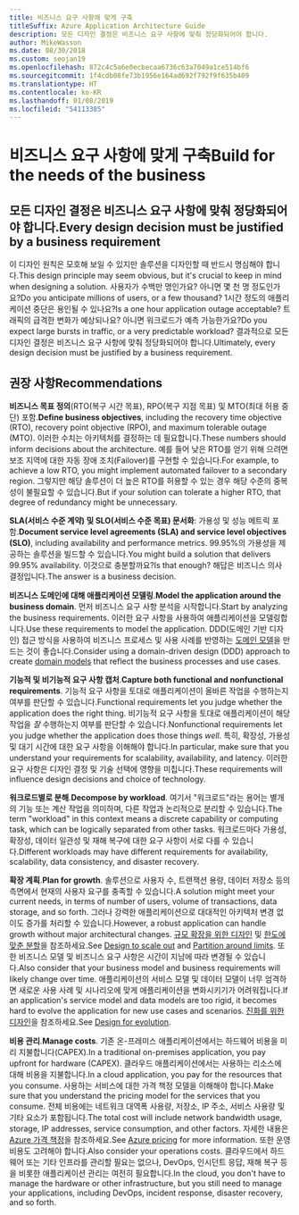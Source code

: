 ```yaml
---
title: 비즈니스 요구 사항에 맞게 구축
titleSuffix: Azure Application Architecture Guide
description: 모든 디자인 결정은 비즈니스 요구 사항에 맞춰 정당화되어야 합니다.
author: MikeWasson
ms.date: 08/30/2018
ms.custom: seojan19
ms.openlocfilehash: 872c4c5a6e0ecbecaa6736c63a7049a1ce514bf6
ms.sourcegitcommit: 1f4cdb08fe73b1956e164ad692f792f9f635b409
ms.translationtype: HT
ms.contentlocale: ko-KR
ms.lasthandoff: 01/08/2019
ms.locfileid: "54113385"
---
```

# <a name="build-for-the-needs-of-the-business"></a><span data-ttu-id="fb1a9-103">비즈니스 요구 사항에 맞게 구축</span><span class="sxs-lookup"><span data-stu-id="fb1a9-103">Build for the needs of the business</span></span>

## <a name="every-design-decision-must-be-justified-by-a-business-requirement"></a><span data-ttu-id="fb1a9-104">모든 디자인 결정은 비즈니스 요구 사항에 맞춰 정당화되어야 합니다.</span><span class="sxs-lookup"><span data-stu-id="fb1a9-104">Every design decision must be justified by a business requirement</span></span>

<span data-ttu-id="fb1a9-105">이 디자인 원칙은 모호해 보일 수 있지만 솔루션을 디자인할 때 반드시 명심해야 합니다.</span><span class="sxs-lookup"><span data-stu-id="fb1a9-105">This design principle may seem obvious, but it's crucial to keep in mind when designing a solution.</span></span> <span data-ttu-id="fb1a9-106">사용자가 수백만 명인가요? 아니면 몇 천 명 정도인가요?</span><span class="sxs-lookup"><span data-stu-id="fb1a9-106">Do you anticipate millions of users, or a few thousand?</span></span> <span data-ttu-id="fb1a9-107">1시간 정도의 애플리케이션 중단은 용인될 수 있나요?</span><span class="sxs-lookup"><span data-stu-id="fb1a9-107">Is a one hour application outage acceptable?</span></span> <span data-ttu-id="fb1a9-108">트래픽의 급격한 변화가 예상되나요? 아니면 워크로드가 예측 가능한가요?</span><span class="sxs-lookup"><span data-stu-id="fb1a9-108">Do you expect large bursts in traffic, or a very predictable workload?</span></span> <span data-ttu-id="fb1a9-109">결과적으로 모든 디자인 결정은 비즈니스 요구 사항에 맞춰 정당화되어야 합니다.</span><span class="sxs-lookup"><span data-stu-id="fb1a9-109">Ultimately, every design decision must be justified by a business requirement.</span></span>

## <a name="recommendations"></a><span data-ttu-id="fb1a9-110">권장 사항</span><span class="sxs-lookup"><span data-stu-id="fb1a9-110">Recommendations</span></span>

<span data-ttu-id="fb1a9-111">**비즈니스 목표 정의**(RTO(복구 시간 목표), RPO(복구 지점 목표) 및 MTO(최대 허용 중단) 포함.</span><span class="sxs-lookup"><span data-stu-id="fb1a9-111">**Define business objectives**, including the recovery time objective (RTO), recovery point objective (RPO), and maximum tolerable outage (MTO).</span></span> <span data-ttu-id="fb1a9-112">이러한 수치는 아키텍처를 결정하는 데 필요합니다.</span><span class="sxs-lookup"><span data-stu-id="fb1a9-112">These numbers should inform decisions about the architecture.</span></span> <span data-ttu-id="fb1a9-113">예를 들어 낮은 RTO를 얻기 위해 으려면 보조 지역에 대한 자동 장애 조치(Failover)를 구현할 수 있습니다.</span><span class="sxs-lookup"><span data-stu-id="fb1a9-113">For example, to achieve a low RTO, you might implement automated failover to a secondary region.</span></span> <span data-ttu-id="fb1a9-114">그렇지만 해당 솔루션이 더 높은 RTO를 허용할 수 있는 경우 해당 수준의 중복성이 불필요할 수 있습니다.</span><span class="sxs-lookup"><span data-stu-id="fb1a9-114">But if your solution can tolerate a higher RTO, that degree of redundancy might be unnecessary.</span></span>

<span data-ttu-id="fb1a9-115">**SLA(서비스 수준 계약) 및 SLO(서비스 수준 목표) 문서화**: 가용성 및 성능 메트릭 포함.</span><span class="sxs-lookup"><span data-stu-id="fb1a9-115">**Document service level agreements (SLA) and service level objectives (SLO)**, including availability and performance metrics.</span></span> <span data-ttu-id="fb1a9-116">99.95%의 가용성을 제공하는 솔루션을 빌드할 수 있습니다.</span><span class="sxs-lookup"><span data-stu-id="fb1a9-116">You might build a solution that delivers 99.95% availability.</span></span> <span data-ttu-id="fb1a9-117">이것으로 충분할까요?</span><span class="sxs-lookup"><span data-stu-id="fb1a9-117">Is that enough?</span></span> <span data-ttu-id="fb1a9-118">해답은 비즈니스 의사 결정입니다.</span><span class="sxs-lookup"><span data-stu-id="fb1a9-118">The answer is a business decision.</span></span>

<span data-ttu-id="fb1a9-119">**비즈니스 도메인에 대해 애플리케이션 모델링**.</span><span class="sxs-lookup"><span data-stu-id="fb1a9-119">**Model the application around the business domain**.</span></span> <span data-ttu-id="fb1a9-120">먼저 비즈니스 요구 사항 분석을 시작합니다.</span><span class="sxs-lookup"><span data-stu-id="fb1a9-120">Start by analyzing the business requirements.</span></span> <span data-ttu-id="fb1a9-121">이러한 요구 사항을 사용하여 애플리케이션을 모델링합니다.</span><span class="sxs-lookup"><span data-stu-id="fb1a9-121">Use these requirements to model the application.</span></span> <span data-ttu-id="fb1a9-122">DDD(도메인 기반 디자인) 접근 방식을 사용하여 비즈니스 프로세스 및 사용 사례를 반영하는 [도메인 모델][domain-model]을 만드는 것이 좋습니다.</span><span class="sxs-lookup"><span data-stu-id="fb1a9-122">Consider using a domain-driven design (DDD) approach to create [domain models][domain-model] that reflect the business processes and use cases.</span></span>

<span data-ttu-id="fb1a9-123">**기능적 및 비기능적 요구 사항 캡처**.</span><span class="sxs-lookup"><span data-stu-id="fb1a9-123">**Capture both functional and nonfunctional requirements**.</span></span> <span data-ttu-id="fb1a9-124">기능적 요구 사항을 토대로 애플리케이션이 올바른 작업을 수행하는지 여부를 판단할 수 있습니다.</span><span class="sxs-lookup"><span data-stu-id="fb1a9-124">Functional requirements let you judge whether the application does the right thing.</span></span> <span data-ttu-id="fb1a9-125">비기능적 요구 사항을 토대로 애플리케이션이 해당 작업을 *잘* 수행하는지 여부를 판단할 수 있습니다.</span><span class="sxs-lookup"><span data-stu-id="fb1a9-125">Nonfunctional requirements let you judge whether the application does those things *well*.</span></span> <span data-ttu-id="fb1a9-126">특히, 확장성, 가용성 및 대기 시간에 대한 요구 사항을 이해해야 합니다.</span><span class="sxs-lookup"><span data-stu-id="fb1a9-126">In particular, make sure that you understand your requirements for scalability, availability, and latency.</span></span> <span data-ttu-id="fb1a9-127">이러한 요구 사항은 디자인 결정 및 기술 선택에 영향을 미칩니다.</span><span class="sxs-lookup"><span data-stu-id="fb1a9-127">These requirements will influence design decisions and choice of technology.</span></span>

<span data-ttu-id="fb1a9-128">**워크로드별로 분해**.</span><span class="sxs-lookup"><span data-stu-id="fb1a9-128">**Decompose by workload**.</span></span> <span data-ttu-id="fb1a9-129">여기서 "워크로드"라는 용어는 별개의 기능 또는 계산 작업을 의미하며, 다른 작업과 논리적으로 분리할 수 있습니다.</span><span class="sxs-lookup"><span data-stu-id="fb1a9-129">The term "workload" in this context means a discrete capability or computing task, which can be logically separated from other tasks.</span></span> <span data-ttu-id="fb1a9-130">워크로드마다 가용성, 확장성, 데이터 일관성 및 재해 복구에 대한 요구 사항이 서로 다를 수 있습니다.</span><span class="sxs-lookup"><span data-stu-id="fb1a9-130">Different workloads may have different requirements for availability, scalability, data consistency, and disaster recovery.</span></span>

<span data-ttu-id="fb1a9-131">**확장 계획**.</span><span class="sxs-lookup"><span data-stu-id="fb1a9-131">**Plan for growth**.</span></span> <span data-ttu-id="fb1a9-132">솔루션으로 사용자 수, 트랜잭션 용량, 데이터 저장소 등의 측면에서 현재의 사용자 요구를 충족할 수 있습니다.</span><span class="sxs-lookup"><span data-stu-id="fb1a9-132">A solution might meet your current needs, in terms of number of users, volume of transactions, data storage, and so forth.</span></span> <span data-ttu-id="fb1a9-133">그러나 강력한 애플리케이션으로 대대적인 아키텍처 변경 없이도 증가를 처리할 수 있습니다.</span><span class="sxs-lookup"><span data-stu-id="fb1a9-133">However, a robust application can handle growth without major architectural changes.</span></span> <span data-ttu-id="fb1a9-134">[규모 확장을 위한 디자인](scale-out.md) 및 [한도에 맞춘 분할](partition.md)을 참조하세요.</span><span class="sxs-lookup"><span data-stu-id="fb1a9-134">See [Design to scale out](scale-out.md) and [Partition around limits](partition.md).</span></span> <span data-ttu-id="fb1a9-135">또한 비즈니스 모델 및 비즈니스 요구 사항은 시간이 지남에 따라 변경될 수 있습니다.</span><span class="sxs-lookup"><span data-stu-id="fb1a9-135">Also consider that your business model and business requirements will likely change over time.</span></span> <span data-ttu-id="fb1a9-136">애플리케이션의 서비스 모델 및 데이터 모델이 너무 엄격하면 새로운 사용 사례 및 시나리오에 맞게 애플리케이션을 변화시키기가 어려워집니다.</span><span class="sxs-lookup"><span data-stu-id="fb1a9-136">If an application's service model and data models are too rigid, it becomes hard to evolve the application for new use cases and scenarios.</span></span> <span data-ttu-id="fb1a9-137">[진화를 위한 디자인](design-for-evolution.md)을 참조하세요.</span><span class="sxs-lookup"><span data-stu-id="fb1a9-137">See [Design for evolution](design-for-evolution.md).</span></span>

<span data-ttu-id="fb1a9-138">**비용 관리**.</span><span class="sxs-lookup"><span data-stu-id="fb1a9-138">**Manage costs**.</span></span> <span data-ttu-id="fb1a9-139">기존 온-프레미스 애플리케이션에서는 하드웨어 비용을 미리 지불합니다(CAPEX).</span><span class="sxs-lookup"><span data-stu-id="fb1a9-139">In a traditional on-premises application, you pay upfront for hardware (CAPEX).</span></span> <span data-ttu-id="fb1a9-140">클라우드 애플리케이션에서는 사용하는 리소스에 대해 비용을 지불합니다.</span><span class="sxs-lookup"><span data-stu-id="fb1a9-140">In a cloud application, you pay for the resources that you consume.</span></span> <span data-ttu-id="fb1a9-141">사용하는 서비스에 대한 가격 책정 모델을 이해해야 합니다.</span><span class="sxs-lookup"><span data-stu-id="fb1a9-141">Make sure that you understand the pricing model for the services that you consume.</span></span> <span data-ttu-id="fb1a9-142">전체 비용에는 네트워크 대역폭 사용량, 저장소, IP 주소, 서비스 사용량 및 기타 요소가 포함됩니다.</span><span class="sxs-lookup"><span data-stu-id="fb1a9-142">The total cost will include network bandwidth usage, storage, IP addresses, service consumption, and other factors.</span></span> <span data-ttu-id="fb1a9-143">자세한 내용은 [Azure 가격 책정][pricing]을 참조하세요.</span><span class="sxs-lookup"><span data-stu-id="fb1a9-143">See [Azure pricing][pricing] for more information.</span></span> <span data-ttu-id="fb1a9-144">또한 운영 비용도 고려해야 합니다.</span><span class="sxs-lookup"><span data-stu-id="fb1a9-144">Also consider your operations costs.</span></span> <span data-ttu-id="fb1a9-145">클라우드에서 하드웨어 또는 기타 인프라를 관리할 필요는 없으나, DevOps, 인시던트 응답, 재해 복구 등을 비롯한 애플리케이션 관리는 여전히 필요합니다.</span><span class="sxs-lookup"><span data-stu-id="fb1a9-145">In the cloud, you don't have to manage the hardware or other infrastructure, but you still need to manage your applications, including DevOps, incident response, disaster recovery, and so forth.</span></span>

[domain-model]: https://martinfowler.com/eaaCatalog/domainModel.html
[pricing]: https://azure.microsoft.com/pricing/

